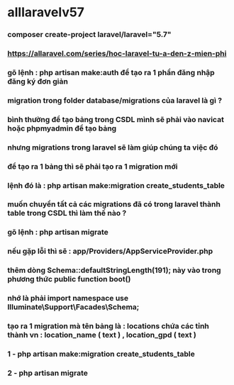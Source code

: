 # alllaravelv57
### composer create-project laravel/laravel="5.7"
### https://allaravel.com/series/hoc-laravel-tu-a-den-z-mien-phi
### gõ lệnh : php artisan make:auth để tạo ra 1 phần đăng nhập đăng ký đơn giản
### migration trong folder database/migrations của laravel là gì ?
### bình thường để tạo bảng trong CSDL mình sẽ phải vào navicat hoặc phpmyadmin để tạo bảng 
### nhưng migrations trong laravel sẽ làm giúp chúng ta việc đó

### để tạo ra 1 bảng thì sẽ phải tạo ra 1 migration mới 
### lệnh đó là : php artisan make:migration create_students_table

### muốn chuyển tất cả các migrations đã có trong laravel thành table trong CSDL thì làm thế nào ?
### gõ lệnh : php artisan migrate

### nếu gặp lỗi thì sẽ : app/Providers/AppServiceProvider.php
### thêm dòng Schema::defaultStringLength(191); này vào trong phương thức public function boot()
### nhớ là phải import namespace use Illuminate\Support\Facades\Schema;

### tạo ra 1 migration mà tên bảng là : locations chứa các tỉnh thành vn : location_name ( text ) , location_gpd ( text ) 
### 1 - php artisan make:migration create_students_table
### 2 - php artisan migrate

